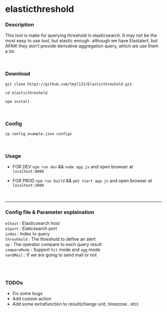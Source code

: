 # elasticthreshold

### Description
This tool is make for querying threshold in elasticsearch. It may not be the most easy to use tool, but elastic enough.
although we have Elastalert, but AFAIK they don't provide derivative aggregation query, which we use them a lot.

<br>

### Download
`git clone https://github.com/tmyl123/Elasticthreshold.git`

`cd elasticthreshold`

`npm install`

<br>

### Config
`cp config_example.json configs` 

<br>

### Usage

* FOR DEV
`npm run dev`  &&  `node app.js`  and open browser at `localhost:8080`

* FOR PROD
`npm run build` && `pm2 start app.js` and open browser at `localhost:3000`

<br>

---

### Config file & Parameter explaination

`elhost` : Elasticsearch host  
`elport` : Elaticsearch port  
`index` : Index to query  
`threshhold` : The threshold to define an alert  
`op` : The operator compare to each query result  
`compareMode` : Support `hit` mode and `agg` mode  
`sendMail` : If we are going to send mail or not  

<br>


<br>

### TODOs
* Fix some bugs
* Add custom action
* Add some extrafunction to result(change unit, timezone.. etc)
